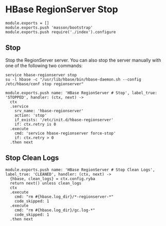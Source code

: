 
# HBase RegionServer Stop

    module.exports = []
    module.exports.push 'masson/bootstrap'
    module.exports.push require('./index').configure

## Stop

Stop the RegionServer server. You can also stop the server manually with one of
the following two commands:

```
service hbase-regionserver stop
su -l hbase -c "/usr/lib/hbase/bin/hbase-daemon.sh --config /etc/hbase/conf stop regionserver"
```

    module.exports.push name: 'HBase RegionServer # Stop', label_true: 'STOPPED', handler: (ctx, next) ->
      ctx
      .service
        srv_name: 'hbase-regionserver'
        action: 'stop'
        if_exists: '/etc/init.d/hbase-regionserver'
        if: ctx.retry is 0
      .execute
        cmd: 'service hbase-regionserver force-stop'
        if: ctx.retry > 0
      .then next

## Stop Clean Logs

    module.exports.push name: 'HBase RegionServer # Stop Clean Logs', label_true: 'CLEANED', handler: (ctx, next) ->
      {hbase, clean_logs} = ctx.config.ryba
      return next() unless clean_logs
      ctx
      .execute
        cmd: "rm #{hbase.log_dir}/*-regionserver-*"
        code_skipped: 1
      .execute
        cmd: "rm #{hbase.log_dir}/gc.log-*"
        code_skipped: 1
      .then next
